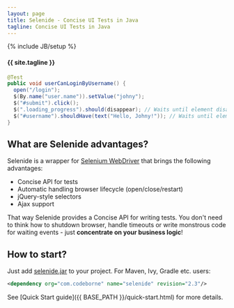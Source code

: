 ```yaml
---
layout: page
title: Selenide - Concise UI Tests in Java
tagline: Concise UI Tests in Java
---
```

{% include JB/setup %}

<h4>{{ site.tagline }}</h4>

```java
@Test
public void userCanLoginByUsername() {
  open("/login");
  $(By.name("user.name")).setValue("johny");
  $("#submit").click();
  $(".loading_progress").should(disappear); // Waits until element disappears
  $("#username").shouldHave(text("Hello, Johny!")); // Waits until element gets text
}
```

## What are Selenide advantages?
Selenide is a wrapper for <a href="http://seleniumhq.org/projects/webdriver/">Selenium WebDriver</a> that brings the following advantages:

+  Concise API for tests
+  Automatic handling browser lifecycle (open/close/restart)
+  jQuery-style selectors
+  Ajax support

That way Selenide provides a Concise API for writing tests.
You don't need to think how to shutdown browser, handle timeouts or write
monstrous code for waiting events - just **concentrate on your business logic**!

## How to start?
Just add <a href="http://search.maven.org/remotecontent?filepath=com/codeborne/selenide/2.3/selenide-2.3.jar">selenide.jar</a> to your project.
For Maven, Ivy, Gradle etc. users:

```xml
<dependency org="com.codeborne" name="selenide" revision="2.3"/>
```

See [Quick Start guide]({{ BASE_PATH }}/quick-start.html) for more details.
